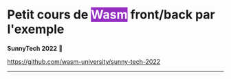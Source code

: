 <style scoped>
  mark {
    background-color: #942EC1;
    color: #FFFFFF;
  }
</style>
# Petit cours de <mark>Wasm</mark> front/back par l'exemple

**SunnyTech 2022** 🦩

https://github.com/wasm-university/sunny-tech-2022

---
